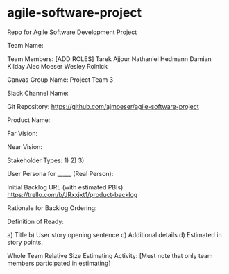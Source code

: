 # agile-software-project
Repo for Agile Software Development Project

Team Name: 

Team Members: [ADD ROLES]
Tarek Ajjour
Nathaniel Hedmann
Damian Kilday
Alec Moeser
Wesley Rolnick


Canvas Group Name:  Project Team 3

Slack Channel Name: 

Git Repository: https://github.com/ajmoeser/agile-software-project

Product Name:

Far Vision:  

Near Vision:  

Stakeholder Types:
1)
2)
3)

User Persona for _____ (Real Person):


Initial Backlog URL (with estimated PBIs):  https://trello.com/b/JRxxjxt1/product-backlog

Rationale for Backlog Ordering:  

Definition of Ready:  

a) Title
b) User story opening sentence
c) Additional details
d) Estimated in story points. 

Whole Team Relative Size Estimating Activity:
[Must note that only team members participated in estimating]



